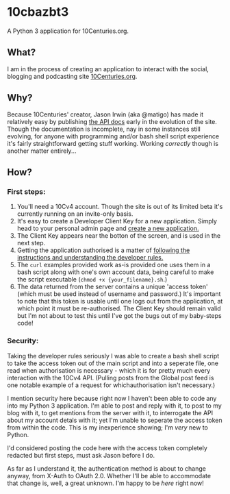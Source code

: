 # 10cbazbt3
A Python 3 application for 10Centuries.org.

## What?
I am in the process of creating an application to interact with the social, blogging and podcasting site [10Centuries.org](http://10centuries.org).

## Why?
Because 10Centuries' creator, Jason Irwin (aka @matigo) has made it relatively easy by publishing [the API docs](https://docs.10centuries.org/) early in the evolution of the site.  Though the documentation is incomplete, nay in some instances still evolving, for anyone with programming and/or bash shell script experience it's fairly straightforward getting stuff working.  Working *correctly* though is another matter entirely...

## How?
### First steps:
1. You'll need a 10Cv4 account.  Though the site is out of its limited beta it's currently running on an invite-only basis.
1. It's easy to create a Developer Client Key for a new application.  Simply head to your personal admin page and [create a new application.](https://admin.10centuries.org/apps/)
1. The Client Key appears near the botton of the screen, and is used in the next step.
1. Getting the application authorised is a matter of [following the instructions and understanding the developer rules.](https://docs.10centuries.org/auth)
1. The `curl` examples provided work as-is provided one uses them in a bash script along with one's own account data, being careful to make the script executable (`chmod +x {your_filename}.sh`.)
1. The data returned from the server contains a unique 'access token' (which must be used instead of username and password.)  It's important to note that this token is usable until one logs out from the application, at which point it must be re-authorised.  The Client Key should remain valid but I'm not about to test this until I've got the bugs out of my baby-steps code!

### Security:
Taking the developer rules seriously I was able to create a bash shell script to take the access token out of the main script and into a seperate file, one read when authorisation is necessary - which it is for pretty much every interaction with the 10Cv4 API.  (Pulling posts from the Global post feed is one notable example of a request for whichauthorisation isn't necessary.)

I mention security here because right now I haven't been able to code any into my Python 3 application.  I'm able to post and reply with it, to post to my blog with it, to get mentions from the server with it, to interrogate the API about my account detals with it; yet I'm unable to seperate the access token from within the code.  This is my inexperience showing; I'm *very* new to Python.

I'd considered posting the code here with the access token completely redacted but first steps, must ask Jason before I do.

As far as I understand it, the authentication method is about to change anyway, from X-Auth to OAuth 2.0.  Whether I'll be able to accommodate that change is, well, a great unknown.  I'm happy to be *here* right now!
